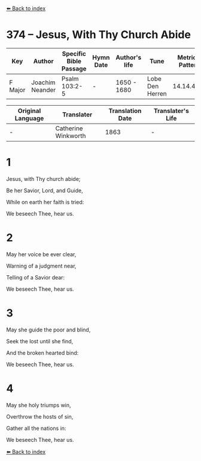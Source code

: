 [⬅️ Back to index](../README.md)

# 374 – Jesus, With Thy Church Abide

Key | Author   | Specific Bible Passage     |Hymn Date |Author's life |Tune |Metrical Pattern   |Composer/Source                                                                                        
-- | --------- | ---------------------------|----------|--------------|-----|-------------------|-------------   
F Major  | Joachim Neander      | Psalm 103:2-5 | -  | 1650 - 1680 | Lobe Den Herren | 14.14.4.7.8 | Chorale Book for England, 1863 

Original Language | Translater | Translation Date   | Translater's Life     
----------------- | --------- | --------------------|-------------   
\-  | Catherine Winkworth      | 1863 | -  | 1827 - 1878 



# 1

Jesus, with Thy church abide;

Be her Savior, Lord, and Guide,

While on earth her faith is tried:

We beseech Thee, hear us.



# 2

May her voice be ever clear,

Warning of a judgment near,

Telling of a Savior dear:

We beseech Thee, hear us.



# 3

May she guide the poor and blind,

Seek the lost until she find,

And the broken hearted bind:

We beseech Thee, hear us.



# 4

May she holy triumps win,

Overthrow the hosts of sin,

Gather all the nations in:

We beseech Thee, hear us.

[⬅️ Back to index](../README.md)
